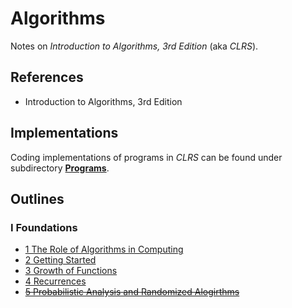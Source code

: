 # Algorithms

Notes on *Introduction to Algorithms, 3rd Edition* (aka *CLRS*).

## References

* Introduction to Algorithms, 3rd Edition

## Implementations

Coding implementations of programs in *CLRS* can be found under subdirectory **[Programs](./Programs/)**.

## Outlines

### Ⅰ Foundations

* [1 The Role of Algorithms in Computing](./Notes/1_The_Role_of_Algorithms_in_Computing.md)
* [2 Getting Started](./Notes/2_Getting_Started.md)
* [3 Growth of Functions](./Notes/3_Growth_of_Functions.md)
* [4 Recurrences](./Notes/4_Recurrences.md)
* ~~[5 Probabilistic Analysis and Randomized Alogirthms](./Notes/5_Probabilistic_Analysis_and_Randomized_Alogirthms.md)~~
